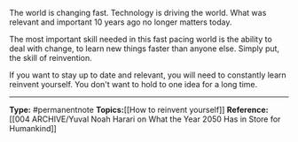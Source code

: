 The world is changing fast. Technology is driving the world. What was relevant and important 10 years ago no longer matters today. 

The most important skill needed in this fast pacing world is the ability to deal with change, to learn new things faster than anyone else. Simply put, the skill of reinvention. 

If you want to stay up to date and relevant, you will need to constantly learn reinvent yourself. You don't want to hold to one idea for a long time. 

----
**Type:** #permanentnote 
**Topics:**[[How to reinvent yourself]]
**Reference:** [[004 ARCHIVE/Yuval Noah Harari on What the Year 2050 Has in Store for Humankind]]

